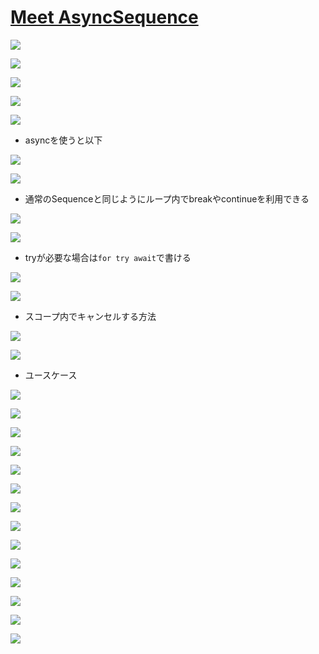 # [Meet AsyncSequence](https://developer.apple.com/videos/play/wwdc2021/10058)

![](https://i.imgur.com/k60t8Wh.jpeg)

![](https://i.imgur.com/GtzgvUm.jpeg)

![](https://i.imgur.com/hqgtNWw.jpeg)

![](https://i.imgur.com/HqQulqq.jpeg)

![](https://i.imgur.com/os0secb.jpeg)

- asyncを使うと以下

![](https://i.imgur.com/w1NRpuU.jpeg)

![](https://i.imgur.com/JwgDz9C.jpeg)

- 通常のSequenceと同じようにループ内でbreakやcontinueを利用できる

![](https://i.imgur.com/P1gGTc7.jpeg)

![](https://i.imgur.com/TAWLFTG.jpeg)

- tryが必要な場合は`for try await`で書ける

![](https://i.imgur.com/bqor1Nt.jpeg)

![](https://i.imgur.com/MyR7vxF.jpeg)

- スコープ内でキャンセルする方法

![](https://i.imgur.com/LinJeJJ.jpeg)

![](https://i.imgur.com/wxiKIJf.jpeg)

- ユースケース

![](https://i.imgur.com/Iz1Fbi7.jpeg)

![](https://i.imgur.com/jnPoOec.jpeg)

![](https://i.imgur.com/SHWAhSM.jpeg)

![](https://i.imgur.com/qaGF9of.jpeg)

![](https://i.imgur.com/uaGlWXc.jpeg)

![](https://i.imgur.com/ErQJn1m.jpeg)

![](https://i.imgur.com/1vhmAwL.jpeg)

![](https://i.imgur.com/W4y0xHE.jpeg)

![](https://i.imgur.com/f2tdnS0.jpeg)

![](https://i.imgur.com/cL0Nt1x.jpeg)

![](https://i.imgur.com/0IJ7844.jpeg)

![](https://i.imgur.com/TUctZ6r.jpeg)

![](https://i.imgur.com/yuhlsx5.jpeg)

![](https://i.imgur.com/INqTYbr.jpeg)
